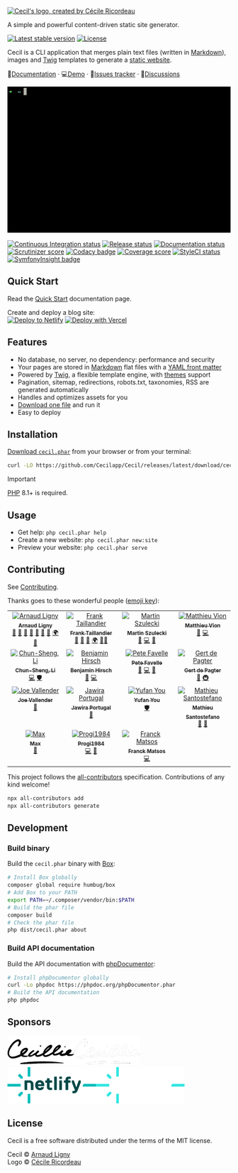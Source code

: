 [![Cecil's logo, created by Cécile Ricordeau](https://cecil.app/images/logo-cecil.png)](https://cecil.app)

A simple and powerful content-driven static site generator.

[![Latest stable version](https://poser.pugx.org/cecil/cecil/v/stable)](https://github.com/Cecilapp/Cecil/releases/latest)
[![License](https://poser.pugx.org/cecil/cecil/license)](https://github.com/Cecilapp/Cecil/blob/master/LICENSE)  

Cecil is a CLI application that merges plain text files (written in [Markdown](http://daringfireball.net/projects/markdown/)), images and [Twig](https://twig.symfony.com) templates to generate a [static website](https://en.wikipedia.org/wiki/Static_web_page).

📄[Documentation](https://cecil.app/documentation) &middot; 💻[Demo](https://the-butler-demo.cecil.app) &middot; 🐛[Issues tracker](https://github.com/Cecilapp/Cecil/issues) &middot; 💬[Discussions](https://github.com/Cecilapp/Cecil/discussions)

![Cecil CLI animated demo](docs/cecil-cli-demo.gif "Cecil CLI demo")

[![Continuous Integration status](https://github.com/Cecilapp/Cecil/actions/workflows/continuous-integration.yml/badge.svg)](https://github.com/Cecilapp/Cecil/actions/workflows/continuous-integration.yml)
[![Release status](https://github.com/Cecilapp/Cecil/actions/workflows/release.yml/badge.svg)](https://github.com/Cecilapp/Cecil/actions/workflows/release.yml)
[![Documentation status](https://github.com/Cecilapp/Cecil/actions/workflows/documentation.yml/badge.svg)](https://github.com/Cecilapp/Cecil/actions/workflows/documentation.yml)  
[![Scrutinizer score](https://scrutinizer-ci.com/g/Cecilapp/Cecil/badges/quality-score.png)](https://scrutinizer-ci.com/g/Cecilapp/Cecil/)
[![Codacy badge](https://app.codacy.com/project/badge/Grade/07232d3c7ff34f3da5abdac8f3ad2cee)](https://app.codacy.com/gh/Cecilapp/Cecil/dashboard)
[![Coverage score](https://coveralls.io/repos/github/Cecilapp/Cecil/badge.svg?branch=master)](https://coveralls.io/github/Cecilapp/Cecil?branch=master)
[![StyleCI status](https://github.styleci.io/repos/7548986/shield?style=plastic)](https://styleci.io/repos/12738012)
[![SymfonyInsight badge](https://insight.symfony.com/projects/ada27715-6342-43f8-a1e7-4d5a8fe78e62/mini.svg)](https://insight.symfony.com/projects/ada27715-6342-43f8-a1e7-4d5a8fe78e62)

## Quick Start

Read the [Quick Start](https://cecil.app/documentation/quick-start/) documentation page.

Create and deploy a blog site:  
[![Deploy to Netlify](https://www.netlify.com/img/deploy/button.svg "Deploy to Netlify")](https://cecil.app/hosting/netlify/deploy/) [![Deploy with Vercel](https://vercel.com/button/default.svg "Deploy with Vercel")](https://cecil.app/hosting/vercel/deploy/)

## Features

- No database, no server, no dependency: performance and security
- Your pages are stored in [Markdown](https://cecil.app/documentation/content/#body) flat files with a [YAML front matter](https://cecil.app/documentation/content/#front-matter)
- Powered by [Twig](https://cecil.app/documentation/templates/), a flexible template engine, with [themes](https://cecil.app/themes) support
- Pagination, sitemap, redirections, robots.txt, taxonomies, RSS are generated automatically
- Handles and optimizes assets for you
- [Download one file](https://github.com/Cecilapp/Cecil/releases/latest/download/cecil.phar) and run it
- Easy to deploy

## Installation

[Download `cecil.phar`](https://github.com/Cecilapp/Cecil/releases/latest/download/cecil.phar) from your browser or from your terminal:

```bash
curl -LO https://github.com/Cecilapp/Cecil/releases/latest/download/cecil.phar
```

> [!IMPORTANT]
> [PHP](https://www.php.net) 8.1+ is required.

## Usage

- Get help: `php cecil.phar help`
- Create a new website: `php cecil.phar new:site`
- Preview your website: `php cecil.phar serve`

## Contributing

See [Contributing](CONTRIBUTING.md).

Thanks goes to these wonderful people ([emoji key](https://allcontributors.org/docs/en/emoji-key)):

<!-- ALL-CONTRIBUTORS-LIST:START - Do not remove or modify this section -->
<!-- prettier-ignore-start -->
<!-- markdownlint-disable -->
<table>
  <tbody>
    <tr>
      <td align="center" valign="top" width="25%"><a href="https://ligny.fr"><img src="https://avatars.githubusercontent.com/u/80580?v=4?s=100" width="100px;" alt="Arnaud Ligny"/><br /><sub><b>Arnaud Ligny</b></sub></a><br /><a href="https://github.com/Cecilapp/Cecil/issues?q=author%3AArnaudLigny" title="Bug reports">🐛</a> <a href="https://github.com/Cecilapp/Cecil/commits?author=ArnaudLigny" title="Documentation">📖</a> <a href="#ideas-ArnaudLigny" title="Ideas, Planning, & Feedback">🤔</a> <a href="#maintenance-ArnaudLigny" title="Maintenance">🚧</a> <a href="#promotion-ArnaudLigny" title="Promotion">📣</a> <a href="#question-ArnaudLigny" title="Answering Questions">💬</a> <a href="https://github.com/Cecilapp/Cecil/pulls?q=is%3Apr+reviewed-by%3AArnaudLigny" title="Reviewed Pull Requests">👀</a> <a href="#translation-ArnaudLigny" title="Translation">🌍</a> <a href="#talk-ArnaudLigny" title="Talks">📢</a></td>
      <td align="center" valign="top" width="25%"><a href="https://frank.taillandier.me"><img src="https://avatars.githubusercontent.com/u/103008?v=4?s=100" width="100px;" alt="Frank Taillandier"/><br /><sub><b>Frank Taillandier</b></sub></a><br /><a href="https://github.com/Cecilapp/Cecil/commits?author=DirtyF" title="Documentation">📖</a> <a href="#ideas-DirtyF" title="Ideas, Planning, & Feedback">🤔</a> <a href="#promotion-DirtyF" title="Promotion">📣</a> <a href="#translation-DirtyF" title="Translation">🌍</a> <a href="#mentoring-DirtyF" title="Mentoring">🧑‍🏫</a></td>
      <td align="center" valign="top" width="25%"><a href="https://mirell.com"><img src="https://avatars.githubusercontent.com/u/1871867?v=4?s=100" width="100px;" alt="Martin Szulecki"/><br /><sub><b>Martin Szulecki</b></sub></a><br /><a href="https://github.com/Cecilapp/Cecil/issues?q=author%3AFunkyM" title="Bug reports">🐛</a> <a href="https://github.com/Cecilapp/Cecil/commits?author=FunkyM" title="Code">💻</a> <a href="#ideas-FunkyM" title="Ideas, Planning, & Feedback">🤔</a></td>
      <td align="center" valign="top" width="25%"><a href="https://www.magentix.fr"><img src="https://avatars.githubusercontent.com/u/346889?v=4?s=100" width="100px;" alt="Matthieu Vion"/><br /><sub><b>Matthieu Vion</b></sub></a><br /><a href="https://github.com/Cecilapp/Cecil/issues?q=author%3Amagentix" title="Bug reports">🐛</a> <a href="https://github.com/Cecilapp/Cecil/commits?author=magentix" title="Code">💻</a></td>
    </tr>
    <tr>
      <td align="center" valign="top" width="25%"><a href="https://github.com/peter279k"><img src="https://avatars.githubusercontent.com/u/9021747?v=4?s=100" width="100px;" alt="Chun-Sheng, Li"/><br /><sub><b>Chun-Sheng, Li</b></sub></a><br /><a href="https://github.com/Cecilapp/Cecil/commits?author=peter279k" title="Code">💻</a> <a href="#security-peter279k" title="Security">🛡️</a></td>
      <td align="center" valign="top" width="25%"><a href="https://www.benjaminhirsch.net"><img src="https://avatars.githubusercontent.com/u/2293943?v=4?s=100" width="100px;" alt="Benjamin Hirsch"/><br /><sub><b>Benjamin Hirsch</b></sub></a><br /><a href="https://github.com/Cecilapp/Cecil/issues?q=author%3Abenjaminhirsch" title="Bug reports">🐛</a> <a href="https://github.com/Cecilapp/Cecil/commits?author=benjaminhirsch" title="Code">💻</a></td>
      <td align="center" valign="top" width="25%"><a href="http://kavlak.uk/@ahnlak"><img src="https://avatars.githubusercontent.com/u/730245?v=4?s=100" width="100px;" alt="Pete Favelle"/><br /><sub><b>Pete Favelle</b></sub></a><br /><a href="https://github.com/Cecilapp/Cecil/issues?q=author%3Aahnlak" title="Bug reports">🐛</a> <a href="https://github.com/Cecilapp/Cecil/commits?author=ahnlak" title="Code">💻</a> <a href="#ideas-ahnlak" title="Ideas, Planning, & Feedback">🤔</a></td>
      <td align="center" valign="top" width="25%"><a href="https://backendtea.com"><img src="https://avatars.githubusercontent.com/u/14289961?v=4?s=100" width="100px;" alt="Gert de Pagter"/><br /><sub><b>Gert de Pagter</b></sub></a><br /><a href="https://github.com/Cecilapp/Cecil/issues?q=author%3ABackEndTea" title="Bug reports">🐛</a> <a href="#infra-BackEndTea" title="Infrastructure (Hosting, Build-Tools, etc)">🚇</a></td>
    </tr>
    <tr>
      <td align="center" valign="top" width="25%"><a href="https://aboutweb.dev"><img src="https://avatars.githubusercontent.com/u/1137938?v=4?s=100" width="100px;" alt="Joe Vallender"/><br /><sub><b>Joe Vallender</b></sub></a><br /><a href="https://github.com/Cecilapp/Cecil/issues?q=author%3Ajoevallender" title="Bug reports">🐛</a></td>
      <td align="center" valign="top" width="25%"><a href="https://jawira.com/"><img src="https://avatars.githubusercontent.com/u/496541?v=4?s=100" width="100px;" alt="Jawira Portugal"/><br /><sub><b>Jawira Portugal</b></sub></a><br /><a href="https://github.com/Cecilapp/Cecil/issues?q=author%3Ajawira" title="Bug reports">🐛</a></td>
      <td align="center" valign="top" width="25%"><a href="https://ouuan.moe/about"><img src="https://avatars.githubusercontent.com/u/30581822?v=4?s=100" width="100px;" alt="Yufan You"/><br /><sub><b>Yufan You</b></sub></a><br /><a href="#security-ouuan" title="Security">🛡️</a></td>
      <td align="center" valign="top" width="25%"><a href="https://blog.welcomattic.com"><img src="https://avatars.githubusercontent.com/u/773875?v=4?s=100" width="100px;" alt="Mathieu Santostefano"/><br /><sub><b>Mathieu Santostefano</b></sub></a><br /><a href="https://github.com/Cecilapp/Cecil/commits?author=welcoMattic" title="Documentation">📖</a> <a href="https://github.com/Cecilapp/Cecil/issues?q=author%3AwelcoMattic" title="Bug reports">🐛</a></td>
    </tr>
    <tr>
      <td align="center" valign="top" width="25%"><a href="https://github.com/maxalmonte14"><img src="https://avatars.githubusercontent.com/u/12385704?v=4?s=100" width="100px;" alt="Max"/><br /><sub><b>Max</b></sub></a><br /><a href="https://github.com/Cecilapp/Cecil/commits?author=maxalmonte14" title="Documentation">📖</a></td>
      <td align="center" valign="top" width="25%"><a href="https://lefevre.dev"><img src="https://avatars.githubusercontent.com/u/1533248?v=4?s=100" width="100px;" alt="Progi1984"/><br /><sub><b>Progi1984</b></sub></a><br /><a href="https://github.com/Cecilapp/Cecil/commits?author=Progi1984" title="Code">💻</a> <a href="#ideas-Progi1984" title="Ideas, Planning, & Feedback">🤔</a></td>
      <td align="center" valign="top" width="25%"><a href="https://franck.matsos.fr"><img src="https://avatars.githubusercontent.com/u/805227?v=4?s=100" width="100px;" alt="Franck Matsos"/><br /><sub><b>Franck Matsos</b></sub></a><br /><a href="https://github.com/Cecilapp/Cecil/commits?author=fmatsos" title="Code">💻</a></td>
    </tr>
  </tbody>
</table>

<!-- markdownlint-restore -->
<!-- prettier-ignore-end -->

<!-- ALL-CONTRIBUTORS-LIST:END -->

This project follows the [all-contributors](https://github.com/all-contributors/all-contributors) specification. Contributions of any kind welcome!

```bash
npx all-contributors add
npx all-contributors generate
```

## Development

### Build binary

Build the `cecil.phar` binary with [Box](https://github.com/box-project/box/):

```bash
# Install Box globally
composer global require humbug/box
# Add Box to your PATH
export PATH=~/.composer/vendor/bin:$PATH
# Build the phar file
composer build
# Check the phar file
php dist/cecil.phar about
```

### Build API documentation

Build the API documentation with [phpDocumentor](https://www.phpdoc.org):

```bash
# Install phpDocumentor globally
curl -Lo phpdoc https://phpdoc.org/phpDocumentor.phar
# Build the API documentation
php phpdoc
```

## Sponsors

<!--[![Aperture Lab](https://avatars.githubusercontent.com/u/10225022?s=100)](https://aperturelab.fr)&nbsp;&nbsp;&nbsp;&nbsp;&nbsp;&nbsp;&nbsp;&nbsp;-->
[![studio cecillie](https://raw.githubusercontent.com/Cecilapp/website/master/static/images/logos/cecillie.png)](https://studio.cecillie.fr#gh-light-mode-only)[![studio cecillie](https://raw.githubusercontent.com/Cecilapp/website/master/static/images/logos/cecillie-dark.png)](https://studio.cecillie.fr#gh-dark-mode-only)&nbsp;&nbsp;&nbsp;&nbsp;&nbsp;&nbsp;&nbsp;&nbsp;[![Netlify](https://raw.githubusercontent.com/Cecilapp/website/master/static/images/logos/netlify.png)](https://www.netlify.com#gh-light-mode-only)[![Netlify](https://raw.githubusercontent.com/Cecilapp/website/master/static/images/logos/netlify-dark.png)](https://www.netlify.com#gh-dark-mode-only)&nbsp;&nbsp;&nbsp;&nbsp;&nbsp;&nbsp;&nbsp;&nbsp;<!--[![Vercel](https://raw.githubusercontent.com/Cecilapp/website/master/static/images/logos/vercel.png)](https://vercel.com/?utm_source=cecil&utm_campaign=oss#gh-light-mode-only)[![ Vercel](https://raw.githubusercontent.com/Cecilapp/website/master/static/images/logos/vercel-dark.png)](https://vercel.com/?utm_source=cecil&utm_campaign=oss#gh-dark-mode-only)-->

## License

Cecil is a free software distributed under the terms of the MIT license.

Cecil © [Arnaud Ligny](https://arnaudligny.fr)  
Logo © [Cécile Ricordeau](https://www.cecillie.fr)
